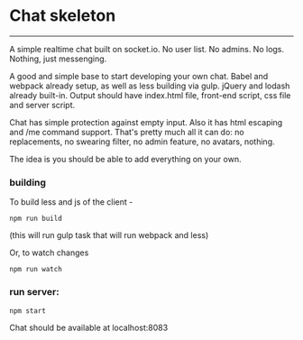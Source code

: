 # Chat skeleton
--------------------------

A simple realtime chat built on socket.io. No user list. No admins. No logs. Nothing, just messenging.

A good and simple base to start developing your own chat. Babel and webpack already setup, as well as less building via
gulp. jQuery and lodash already built-in. Output should have index.html file, front-end script, css file and server
script.

Chat has simple protection against empty input. Also it has html escaping and /me command support.
That's pretty much all it can do: no replacements, no swearing filter, no admin feature, no avatars, nothing.
 
The idea is you should be able to add everything on your own.
     
### building 

To build less and js of the client - 

    npm run build
    
(this will run gulp task  that will run webpack and less)
    
Or, to watch changes

    npm run watch
    
### run server:
        
    npm start  
     
Chat should be available at localhost:8083


 




     
     